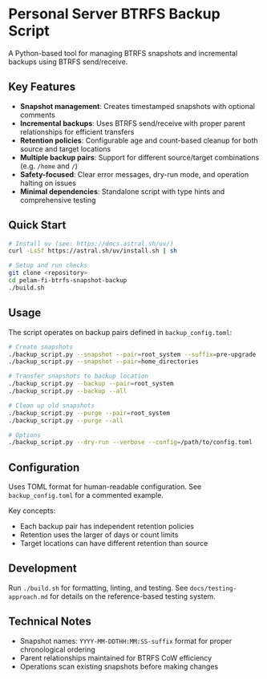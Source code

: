 # Personal Server BTRFS Backup Script

A Python-based tool for managing BTRFS snapshots and incremental backups using BTRFS send/receive.

## Key Features

- **Snapshot management**: Creates timestamped snapshots with optional comments
- **Incremental backups**: Uses BTRFS send/receive with proper parent relationships for efficient transfers
- **Retention policies**: Configurable age and count-based cleanup for both source and target locations
- **Multiple backup pairs**: Support for different source/target combinations (e.g. `/home` and `/`)
- **Safety-focused**: Clear error messages, dry-run mode, and operation halting on issues
- **Minimal dependencies**: Standalone script with type hints and comprehensive testing

## Quick Start

```bash
# Install uv (see: https://docs.astral.sh/uv/)
curl -LsSf https://astral.sh/uv/install.sh | sh

# Setup and run checks
git clone <repository>
cd pelam-fi-btrfs-snapshot-backup
./build.sh
```

## Usage

The script operates on backup pairs defined in `backup_config.toml`:

```bash
# Create snapshots
./backup_script.py --snapshot --pair=root_system --suffix=pre-upgrade
./backup_script.py --snapshot --pair=home_directories

# Transfer snapshots to backup location
./backup_script.py --backup --pair=root_system
./backup_script.py --backup --all

# Clean up old snapshots
./backup_script.py --purge --pair=root_system
./backup_script.py --purge --all

# Options
./backup_script.py --dry-run --verbose --config=/path/to/config.toml
```

## Configuration

Uses TOML format for human-readable configuration. See `backup_config.toml` for a commented example.

Key concepts:
- Each backup pair has independent retention policies
- Retention uses the larger of days or count limits
- Target locations can have different retention than source

## Development

Run `./build.sh` for formatting, linting, and testing. See `docs/testing-approach.md` for details on the reference-based testing system.

## Technical Notes

- Snapshot names: `YYYY-MM-DDTHH:MM:SS-suffix` format for proper chronological ordering
- Parent relationships maintained for BTRFS CoW efficiency
- Operations scan existing snapshots before making changes

